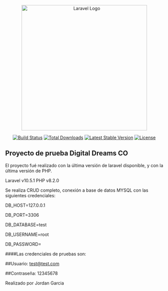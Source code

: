 <p align="center"><a href="https://laravel.com" target="_blank"><img src="https://i0.wp.com/www.digitaldreams.co/wp-content/uploads/2022/03/logo-media.png" width="400" alt="Laravel Logo"></a></p>

<p align="center">
<a href="https://github.com/laravel/framework/actions"><img src="https://github.com/laravel/framework/workflows/tests/badge.svg" alt="Build Status"></a>
<a href="https://packagist.org/packages/laravel/framework"><img src="https://img.shields.io/packagist/dt/laravel/framework" alt="Total Downloads"></a>
<a href="https://packagist.org/packages/laravel/framework"><img src="https://img.shields.io/packagist/v/laravel/framework" alt="Latest Stable Version"></a>
<a href="https://packagist.org/packages/laravel/framework"><img src="https://img.shields.io/packagist/l/laravel/framework" alt="License"></a>
</p>

## Proyecto de prueba Digital Dreams CO

El proyecto fué realizado con la última versión de laravel disponible, y con la última versión de PHP.

Laravel v10.5.1 
PHP v8.2.0

Se realiza CRUD completo, conexión a base de datos MYSQL con las siguientes credenciales:


DB_HOST=127.0.0.1

DB_PORT=3306

DB_DATABASE=test

DB_USERNAME=root

DB_PASSWORD=


####Las credenciales de pruebas son:

##Usuario: test@test.com

##Contraseña: 12345678


Realizado por Jordan Garcia
